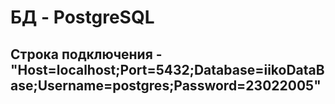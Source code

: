 <h1>БД - PostgreSQL</h1>
<h2>Cтрока подключения - "Host=localhost;Port=5432;Database=iikoDataBase;Username=postgres;Password=23022005"</h2>
